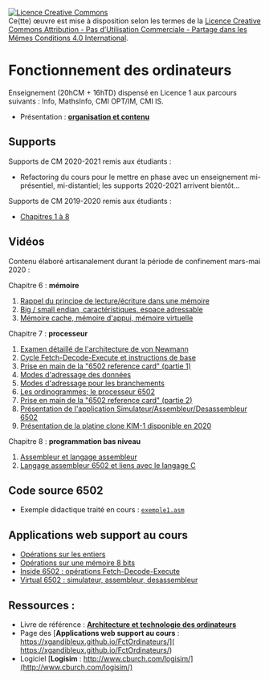 <a rel="license" href="http://creativecommons.org/licenses/by-nc-sa/4.0/"><img alt="Licence Creative Commons" style="border-width:0" src="https://i.creativecommons.org/l/by-nc-sa/4.0/88x31.png" /></a><br />Ce(tte) œuvre est mise à disposition selon les termes de la <a rel="license" href="http://creativecommons.org/licenses/by-nc-sa/4.0/">Licence Creative Commons Attribution - Pas d’Utilisation Commerciale - Partage dans les Mêmes Conditions 4.0 International</a>.


# Fonctionnement des ordinateurs
Enseignement (20hCM + 16hTD) dispensé en Licence 1 aux parcours suivants : Info, MathsInfo, CMI OPT/IM, CMI IS.
- Présentation : [**organisation et contenu**](../master/supportsCM/FctOI-0-organisationContenu.pdf)

## Supports
Supports de CM 2020-2021 remis aux étudiants :

- Refactoring du cours pour le mettre en phase avec un enseignement mi-présentiel, mi-distantiel; les supports 2020-2021 arrivent bientôt...

Supports de CM 2019-2020 remis aux étudiants :

- [Chapitres 1 à 8](../master/supportsCM/)


## Vidéos
Contenu élaboré artisanalement durant la période de confinement mars-mai 2020 :

Chapitre 6 : **mémoire**
1. [Rappel du principe de lecture/écriture dans une mémoire](https://mediaserver.univ-nantes.fr/videos/l1-cm-x12i020-video-1/)
2. [Big / small endian, caractéristiques, espace adressable](https://mediaserver.univ-nantes.fr/videos/l1-cm-x12i020-video-2/)
3. [Mémoire cache, mémoire d'appui, mémoire virtuelle](https://mediaserver.univ-nantes.fr/videos/l1-cm-x12i020-video-3/)

Chapitre 7 : **processeur**
1. [Examen détaillé de l'architecture de von Newmann](https://mediaserver.univ-nantes.fr/videos/l1-cm-x12i020-video-4/)
2. [Cycle Fetch-Decode-Execute et instructions de base](https://mediaserver.univ-nantes.fr/videos/l1-cm-x12i020-video-5/)
3. [Prise en main de la "6502 reference card" (partie 1)](https://mediaserver.univ-nantes.fr/videos/l1-cm-x12i020-video-6/)
4. [Modes d'adressage des données](https://mediaserver.univ-nantes.fr/videos/l1-cm-x12i020-video-7/)
5. [Modes d'adressage pour les branchements](https://mediaserver.univ-nantes.fr/videos/l1-cm-x12i020-video-8/)
6. [Les ordinogrammes; le processeur 6502](https://mediaserver.univ-nantes.fr/videos/l1-cm-x12i020-video-9/)
7. [Prise en main de la "6502 reference card" (partie 2)](https://mediaserver.univ-nantes.fr/videos/l1-cm-x12i020-video-10/)
8. [Présentation de l'application Simulateur/Assembleur/Desassembleur 6502](https://mediaserver.univ-nantes.fr/videos/l1-cm-x12i020-video-11/)
9. [Présentation de la platine clone KIM-1 disponible en 2020](https://mediaserver.univ-nantes.fr/videos/l1-cm-x12i020-video-12/)

Chapitre 8 : **programmation bas niveau**
1. [Assembleur et langage assembleur](https://mediaserver.univ-nantes.fr/videos/l1-cm-x12i020-video-13/)
2. [Langage assembleur 6502 et liens avec le langage C](https://mediaserver.univ-nantes.fr/videos/l1-cm-x12i020-video-14/)

## Code source 6502
-  Exemple didactique traité en cours : [`exemple1.asm`](https://github.com/xgandibleux/FctOrdinateurs/blob/master/codeSource/exemple1.asm)

## Applications web support au cours
- [Opérations sur les entiers](https://github.com/xgandibleux/FctOrdinateurs/blob/gh-pages/index.md#appEntiers)
- [Opérations sur une mémoire 8 bits](https://github.com/xgandibleux/FctOrdinateurs/blob/gh-pages/index.md#appMemoire)
- [Inside 6502 : opérations Fetch-Decode-Execute](https://github.com/xgandibleux/FctOrdinateurs/blob/gh-pages/index.md#appInside6502)
- [Virtual 6502 : simulateur, assembleur, desassembleur](https://github.com/xgandibleux/FctOrdinateurs/blob/gh-pages/index.md#appVirtual6502)

## Ressources : 
- Livre de référence : [**Architecture et technologie des ordinateurs**](https://nantilus.univ-nantes.fr/vufind/Record/PPN230056938)
- Page des [**Applications web support au cours** :  https://xgandibleux.github.io/FctOrdinateurs/]( https://xgandibleux.github.io/FctOrdinateurs/)
- Logiciel [**Logisim** : http://www.cburch.com/logisim/](http://www.cburch.com/logisim/)
